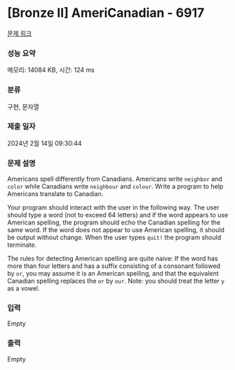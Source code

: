# [Bronze II] AmeriCanadian - 6917 

[문제 링크](https://www.acmicpc.net/problem/6917) 

### 성능 요약

메모리: 14084 KB, 시간: 124 ms

### 분류

구현, 문자열

### 제출 일자

2024년 2월 14일 09:30:44

### 문제 설명

<p>Americans spell differently from Canadians. Americans write <code>neighbor</code> and <code>color</code> while Canadians write <code>neighbour</code> and <code>colour</code>. Write a program to help Americans translate to Canadian.</p>

<p>Your program should interact with the user in the following way. The user should type a word (not to exceed 64 letters) and if the word appears to use American spelling, the program should echo the Canadian spelling for the same word. If the word does not appear to use American spelling, it should be output without change. When the user types <code>quit!</code> the program should terminate.</p>

<p>The rules for detecting American spelling are quite naive: If the word has more than four letters and has a suffix consisting of a consonant followed by <code>or</code>, you may assume it is an American spelling, and that the equivalent Canadian spelling replaces the <code>or</code> by <code>our</code>. Note: you should treat the letter <code>y</code> as a vowel.</p>

### 입력 

 Empty

### 출력 

 Empty

